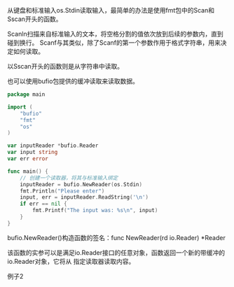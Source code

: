 从键盘和标准输入os.Stdin读取输入，最简单的办法是使用fmt包中的Scan和Sscan开头的函数。

Scanln扫描来自标准输入的文本，将空格分割的值依次放到后续的参数内，直到碰到换行。
Scanf与其类似，除了Scanf的第一个参数作用于格式字符串，用来决定如何读取。


以Sscan开头的函数则是从字符串中读取。

也可以使用bufio包提供的缓冲读取来读取数据。

```go
package main

import (
	"bufio"
	"fmt"
	"os"
)

var inputReader *bufio.Reader
var input string
var err error

func main() {
	// 创建一个读取器，将其与标准输入绑定
	inputReader = bufio.NewReader(os.Stdin)
	fmt.Println("Please enter")
	input, err = inputReader.ReadString('\n')
	if err == nil {
		fmt.Printf("The input was: %s\n", input)
	}
}
```

bufio.NewReader()构造函数的签名：func NewReader(rd io.Reader) *Reader

该函数的实参可以是满足io.Reader接口的任意对象，函数返回一个新的带缓冲的io.Reader对象，它将从
指定读取器读取内容。


例子2

